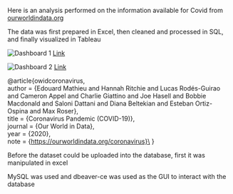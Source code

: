 Here is an analysis performed on the information available for Covid from [ourworldindata.org](https://ourworldindata.org/covid-deaths)

The data was first prepared in Excel, then cleaned and processed in SQL, and finally visualized in Tableau 

![Dashboard 1](https://github.com/AnirudhPenmatcha/CovidDataAnalysis/assets/53865153/1b998a23-22ec-4e7b-a725-3d92afc69b3e)
[Link](https://public.tableau.com/views/CovidDashboard_17157168228460/Dashboard1?:language=en-US&:sid=&:display_count=n&:origin=viz_share_link)

![Dashboard 2](https://github.com/AnirudhPenmatcha/CovidDataAnalysis/assets/53865153/65fa6870-946a-4ef6-af27-4b944f0c3899)
[Link](https://public.tableau.com/views/CovidDashboard2_17157305622110/Dashboard2?:language=en-US&:sid=&:display_count=n&:origin=viz_share_link)



@article{owidcoronavirus,\
    author = {Edouard Mathieu and Hannah Ritchie and Lucas Rodés-Guirao and Cameron Appel and Charlie Giattino and Joe Hasell and Bobbie Macdonald and Saloni Dattani and Diana Beltekian and Esteban Ortiz-Ospina and Max Roser},\
    title = {Coronavirus Pandemic (COVID-19)},\
    journal = {Our World in Data},\
    year = {2020},\
    note = {https://ourworldindata.org/coronavirus}\
}



Before the dataset could be uploaded into the database, first it was manipulated in excel

MySQL was used and dbeaver-ce was used as the GUI to interact with the database
